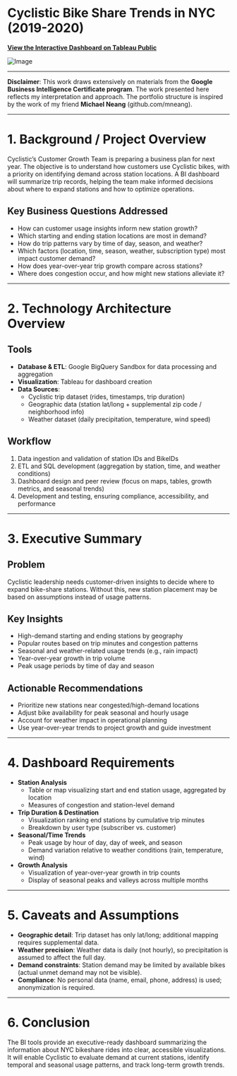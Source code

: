 # Cyclistic Bike Share Trends in NYC (2019-2020)

**[View the Interactive Dashboard on Tableau Public](https://public.tableau.com/profile/your_username/viz/CyclisticBikeShareTrendsinNYC20192020/Story1)**

![Image](https://github.com/user-attachments/assets/fa0a6de9-1231-4d80-8b8b-e1c7fd4a3be4)

***

**Disclaimer**: This work draws extensively on materials from the **Google Business Intelligence Certificate program**. The work presented here reflects my interpretation and approach. The portfolio structure is inspired by the work of my friend **Michael Neang** (github.com/mneang).

***

# 1. Background / Project Overview
Cyclistic’s Customer Growth Team is preparing a business plan for next year. The objective is to understand how customers use Cyclistic bikes, with a priority on identifying demand across station locations. A BI dashboard will summarize trip records, helping the team make informed decisions about where to expand stations and how to optimize operations.

## Key Business Questions Addressed
* How can customer usage insights inform new station growth?
* Which starting and ending station locations are most in demand?
* How do trip patterns vary by time of day, season, and weather?
* Which factors (location, time, season, weather, subscription type) most impact customer demand?
* How does year-over-year trip growth compare across stations?
* Where does congestion occur, and how might new stations alleviate it?

***

# 2. Technology Architecture Overview

## Tools
* **Database & ETL**: Google BigQuery Sandbox for data processing and aggregation
* **Visualization**: Tableau for dashboard creation
* **Data Sources**:
  * Cyclistic trip dataset (rides, timestamps, trip duration)
  * Geographic data (station lat/long + supplemental zip code / neighborhood info)
  * Weather dataset (daily precipitation, temperature, wind speed)
 
## Workflow
1. Data ingestion and validation of station IDs and BikeIDs
2. ETL and SQL development (aggregation by station, time, and weather conditions)
3. Dashboard design and peer review (focus on maps, tables, growth metrics, and seasonal trends)
4. Development and testing, ensuring compliance, accessibility, and performance

***

# 3. Executive Summary

## Problem
Cyclistic leadership needs customer-driven insights to decide where to expand bike-share stations. Without this, new station placement may be based on assumptions instead of usage patterns.

## Key Insights
* High-demand starting and ending stations by geography
* Popular routes based on trip minutes and congestion patterns
* Seasonal and weather-related usage trends (e.g., rain impact)
* Year-over-year growth in trip volume
* Peak usage periods by time of day and season

## Actionable Recommendations
* Prioritize new stations near congested/high-demand locations
* Adjust bike availability for peak seasonal and hourly usage
* Account for weather impact in operational planning
* Use year-over-year trends to project growth and guide investment

***

# 4. Dashboard Requirements 
* **Station Analysis**
  * Table or map visualizing start and end station usage, aggregated by location
  * Measures of congestion and station-level demand
* **Trip Duration & Destination**
  * Visualization ranking end stations by cumulative trip minutes
  * Breakdown by user type (subscriber vs. customer)
* **Seasonal/Time Trends**
  * Peak usage by hour of day, day of week, and season
  * Demand variation relative to weather conditions (rain, temperature, wind)
* **Growth Analysis**
  * Visualization of year-over-year growth in trip counts
  * Display of seasonal peaks and valleys across multiple months

 ***

 # 5. Caveats and Assumptions
* **Geographic detail**: Trip dataset has only lat/long; additional mapping requires supplemental data.
* **Weather precision**: Weather data is daily (not hourly), so precipitation is assumed to affect the full day.
* **Demand constraints**: Station demand may be limited by available bikes (actual unmet demand may not be visible).
* **Compliance**: No personal data (name, email, phone, address) is used; anonymization is required.

***

# 6. Conclusion
The BI tools provide an executive-ready dashboard summarizing the information about NYC bikeshare rides into clear, accessible visualizations. It will enable Cyclistic to evaluate demand at current stations, identify temporal and seasonal usage patterns, and track long-term growth trends.
